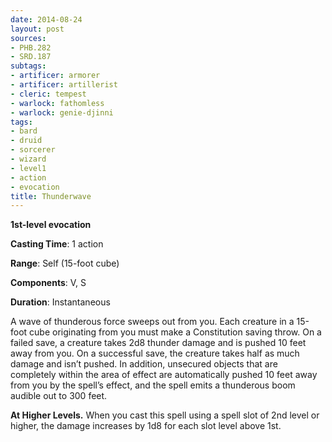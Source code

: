 ```yaml
---
date: 2014-08-24
layout: post
sources:
- PHB.282
- SRD.187
subtags:
- artificer: armorer
- artificer: artillerist
- cleric: tempest
- warlock: fathomless
- warlock: genie-djinni
tags:
- bard
- druid
- sorcerer
- wizard
- level1
- action
- evocation
title: Thunderwave
---
```


**1st-level evocation**

**Casting Time**: 1 action

**Range**: Self (15-foot cube)

**Components**: V, S

**Duration**: Instantaneous

A wave of thunderous force sweeps out from you. Each creature in a 15-foot cube originating from you must make a Constitution saving throw. On a failed save, a creature takes 2d8 thunder damage and is pushed 10 feet away from you. On a successful save, the creature takes half as much damage and isn’t pushed. In addition, unsecured objects that are completely within the area of effect are automatically pushed 10 feet away from you by the spell’s effect, and the spell emits a thunderous boom audible out to 300 feet.

**At Higher Levels.** When you cast this spell using a spell slot of 2nd level or higher, the damage increases by 1d8 for each slot level above 1st.
